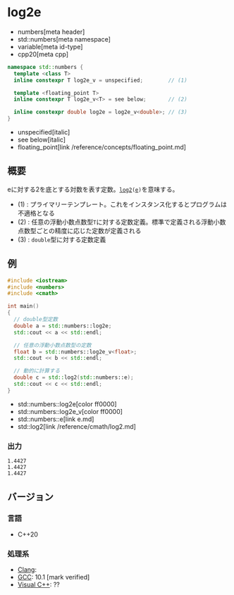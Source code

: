 # log2e
* numbers[meta header]
* std::numbers[meta namespace]
* variable[meta id-type]
* cpp20[meta cpp]

```cpp
namespace std::numbers {
  template <class T>
  inline constexpr T log2e_v = unspecified;        // (1)

  template <floating_point T>
  inline constexpr T log2e_v<T> = see below;       // (2)

  inline constexpr double log2e = log2e_v<double>; // (3)
}
```
* unspecified[italic]
* see below[italic]
* floating_point[link /reference/concepts/floating_point.md]

## 概要
eに対する2を底とする対数を表す定数。[`log2`](/reference/cmath/log2.md)`(`[`e`](e.md)`)`を意味する。


- (1) : プライマリーテンプレート。これをインスタンス化するとプログラムは不適格となる
- (2) : 任意の浮動小数点数型`T`に対する定数定義。標準で定義される浮動小数点数型ごとの精度に応じた定数が定義される
- (3) : `double`型に対する定数定義


## 例
```cpp example
#include <iostream>
#include <numbers>
#include <cmath>

int main()
{
  // double型定数
  double a = std::numbers::log2e;
  std::cout << a << std::endl;

  // 任意の浮動小数点数型の定数
  float b = std::numbers::log2e_v<float>;
  std::cout << b << std::endl;

  // 動的に計算する
  double c = std::log2(std::numbers::e);
  std::cout << c << std::endl;
}
```
* std::numbers::log2e[color ff0000]
* std::numbers::log2e_v[color ff0000]
* std::numbers::e[link e.md]
* std::log2[link /reference/cmath/log2.md]

### 出力
```
1.4427
1.4427
1.4427
```

## バージョン
### 言語
- C++20

### 処理系
- [Clang](/implementation.md#clang):
- [GCC](/implementation.md#gcc): 10.1 [mark verified]
- [Visual C++](/implementation.md#visual_cpp): ??
